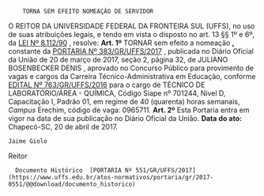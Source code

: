         TORNA SEM EFEITO NOMEAÇÃO DE SERVIDOR  

 O REITOR DA UNIVERSIDADE FEDERAL DA FRONTEIRA SUL (UFFS), no uso de suas atribuições legais, e tendo em vista o disposto no art. 13 §§ 1º e 6º, da [LEI Nº 8.112/90](http://www.planalto.gov.br/ccivil_03/leis/l8112cons.htm)  , resolve:   **Art. 1º** TORNAR sem efeito a nomeação **,** constante da [PORTARIA Nº 383/GR/UFFS/2017](https://www.uffs.edu.br/atos-normativos/portaria/gr/2017-0383)  , publicada no Diário Oficial da União de 20 de março de 2017, seção 2, página 32, de JULIANO BOSENBECKER DENIS , aprovado no Concurso Público para provimento de vagas e cargos da Carreira Técnico-Administrativa em Educação, conforme [EDITAL Nº 763/GR/UFFS/2016](https://www.uffs.edu.br/atos-normativos/edital/gr/2016-0763)  para o cargo de TÉCNICO DE LABORATÓRIO/ÁREA - QUÍMICA, Código Siape nº 701244, Nível D, Capacitação I, Padrão 01, em regime de 40 (quarenta) horas semanais, *Campus* Erechim, código de vaga: 0965711.   **Art. 2º** Esta Portaria entra em vigor na data de sua publicação no Diário Oficial da União.      **Data do ato:** Chapecó-SC, 20 de abril de 2017.   
 

    Jaime Giolo   
 Reitor 

      Documento Histórico  [PORTARIA Nº 551/GR/UFFS/2017](https://www.uffs.edu.br/atos-normativos/portaria/gr/2017-0551/@@download/documento_historico)     
      